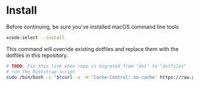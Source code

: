 # Install

Before continuing, be sure you've installed macOS command line tools

```sh
xcode-select --install
```

This command will override existing dotfiles and replace them with the dotfiles in this repository.

```sh
# TODO: Fix this link when repo is migrated from "dot" to "dotfiles"
# run the bootstrap script
sudo /bin/bash -c "$(curl -s -H 'Cache-Control: no-cache' https://raw.githubusercontent.com/jacksonblankenship/dot/main/.config/dotfiles/bootstrap.sh)" && printf "\033c" && exec fish
```
